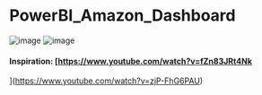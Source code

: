 # PowerBI_Amazon_Dashboard
![image](https://github.com/isadia005/PowerBI_Amazon_Dashboard/assets/71076874/c9f4e700-adfe-4554-929b-357b9f4fae47)
![image](https://github.com/isadia005/PowerBI_Amazon_Dashboard/assets/71076874/0f517553-956e-4dfd-a184-a94850f2351a)

#### Inspiration:  [https://www.youtube.com/watch?v=fZn83JRt4Nk
](https://www.youtube.com/watch?v=zjP-FhG6PAU)
